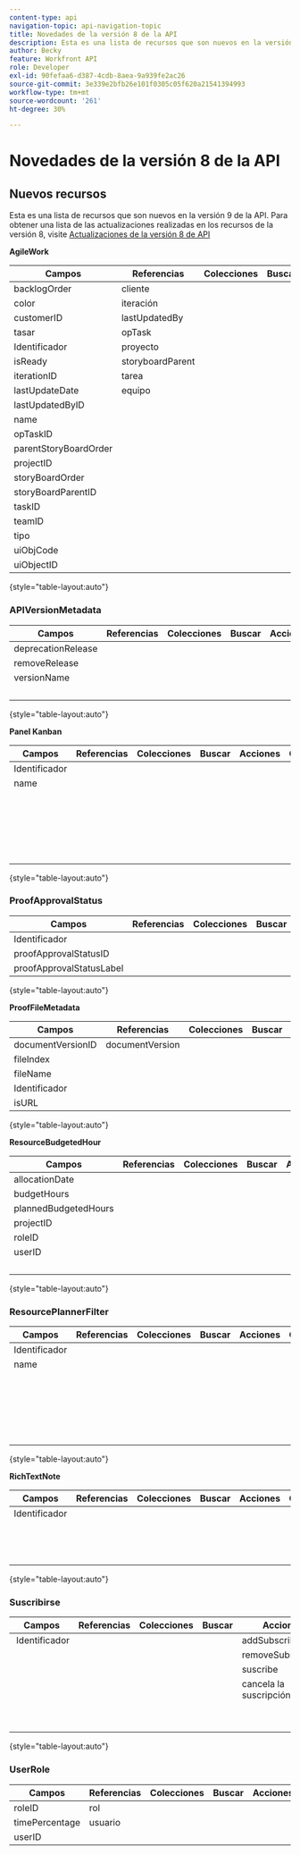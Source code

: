 ```yaml
---
content-type: api
navigation-topic: api-navigation-topic
title: Novedades de la versión 8 de la API
description: Esta es una lista de recursos que son nuevos en la versión 9 de la API. Para obtener una lista de las actualizaciones realizadas en los recursos de la versión 8, visite Actualizaciones de la versión 8 de la API
author: Becky
feature: Workfront API
role: Developer
exl-id: 90fefaa6-d387-4cdb-8aea-9a939fe2ac26
source-git-commit: 3e339e2bfb26e101f0305c05f620a21541394993
workflow-type: tm+mt
source-wordcount: '261'
ht-degree: 30%

---
```


# Novedades de la versión 8 de la API

## Nuevos recursos

Esta es una lista de recursos que son nuevos en la versión 9 de la API. Para obtener una lista de las actualizaciones realizadas en los recursos de la versión 8, visite [Actualizaciones de la versión 8 de API](../../wf-api/api/new-api-version-8-updates.md)

**AgileWork**

| Campos | Referencias | Colecciones | Buscar | Acciones | Consultas | Operaciones |
|---|---|---|---|---|---|---|
| backlogOrder | cliente |   |   | bulkCopy  |   | COPIAR |
| color | iteración  |   |   |   |   | RECUENTO |
| customerID | lastUpdatedBy |   |   |   |   | ELIMINAR |
| tasar | opTask |   |   |   |   | EDITAR |
| Identificador | proyecto |   |   |   |   | GET  |
| isReady | storyboardParent |   |   |   |   | INFORME |
| iterationID | tarea |   |   |   |   | SEARCH |
| lastUpdateDate | equipo |   |   |   |   |   |
| lastUpdatedByID |   |   |   |   |   |   |
| name |   |   |   |   |   |   |
| opTaskID |   |   |   |   |   |   |
| parentStoryBoardOrder |   |   |   |   |   |   |
| projectID |   |   |   |   |   |   |
| storyBoardOrder |   |   |   |   |   |   |
| storyBoardParentID |   |   |   |   |   |   |
| taskID  |   |   |   |   |   |   |
| teamID |   |   |   |   |   |   |
| tipo |   |   |   |   |   |   |
| uiObjCode |   |   |   |   |   |   |
| uiObjectID |   |   |   |   |   |   |

{style="table-layout:auto"}

### APIVersionMetadata

| Campos | Referencias | Colecciones | Buscar | Acciones | Consultas | Operaciones |
|---|---|---|---|---|---|---|
| deprecationRelease |   |   |   |   |   | RECUENTO  |
| removeRelease |   |   |   |   |   | GET |
| versionName |   |   |   |   |   | INFORME |
|   |   |   |   |   |   | SEARCH |

{style="table-layout:auto"}

**Panel Kanban**

| Campos | Referencias | Colecciones | Buscar | Acciones | Consultas | Operaciones |
|---|---|---|---|---|---|---|
| Identificador |   |   |   |   |   | AÑADIR |
| name |   |   |   |   |   | RECUENTO |
|   |   |   |   |   |   | ELIMINAR |
|   |   |   |   |   |   | EDITAR |
|   |   |   |   |   |   | GET |
|   |   |   |   |   |   | INFORME |
|   |   |   |   |   |   | SEARCH |

{style="table-layout:auto"}

### ProofApprovalStatus

| Campos | Referencias | Colecciones | Buscar | Acciones | Consultas | Operaciones |
|---|---|---|---|---|---|---|
| Identificador |   |   |   |   |   |   |
| proofApprovalStatusID |   |   |   |   |   |   |
| proofApprovalStatusLabel |   |   |   |   |   |   |

{style="table-layout:auto"}

**ProofFileMetadata**

| Campos | Referencias | Colecciones | Buscar | Acciones | Consultas | Operaciones |
|---|---|---|---|---|---|---|
| documentVersionID | documentVersion |   |   |   |   |   |
| fileIndex |   |   |   |   |   |   |
| fileName |   |   |   |   |   |   |
| Identificador |   |   |   |   |   |   |
| isURL |   |   |   |   |   |   |

{style="table-layout:auto"}

**ResourceBudgetedHour**

| Campos | Referencias | Colecciones | Buscar | Acciones | Consultas | Operaciones |
|---|---|---|---|---|---|---|
| allocationDate |   |   |   |   |   | AÑADIR |
| budgetHours |   |   |   |   |   | RECUENTO |
| plannedBudgetedHours |   |   |   |   |   | ELIMINAR |
| projectID |   |   |   |   |   | EDITAR |
| roleID |   |   |   |   |   | GET |
| userID |   |   |   |   |   | INFORME |
|   |   |   |   |   |   | SEARCH |

{style="table-layout:auto"}

### ResourcePlannerFilter

| Campos | Referencias | Colecciones | Buscar | Acciones | Consultas | Operaciones |
|---|---|---|---|---|---|---|
| Identificador |   |   |   |   |   | AÑADIR |
| name |   |   |   |   |   | RECUENTO |
|   |   |   |   |   |   | ELIMINAR |
|   |   |   |   |   |   | EDITAR |
|   |   |   |   |   |   | GET |
|   |   |   |   |   |   | INFORME |
|   |   |   |   |   |   | SEARCH |

{style="table-layout:auto"}

**RichTextNote**

| Campos | Referencias | Colecciones | Buscar | Acciones | Consultas | Operaciones |
|---|---|---|---|---|---|---|
| Identificador |   |   |   |   |   | RECUENTO |
|   |   |   |   |   |   | GET |
|   |   |   |   |   |   | INFORME |
|   |   |   |   |   |   | SEARCH |

{style="table-layout:auto"}

### Suscribirse

| Campos | Referencias | Colecciones | Buscar | Acciones | Consultas | Operaciones |
|---|---|---|---|---|---|---|
|  Identificador |   |   |   | addSubscribers | suscriptores | AÑADIR |
|   |   |   |   | removeSubscribers |   | RECUENTO  |
|   |   |   |   | suscribe |   | ELIMINAR |
|   |   |   |   | cancela la suscripción |   | GET |
|   |   |   |   |   |   | INFORME |
|   |   |   |   |   |   | SEARCH |

{style="table-layout:auto"}

### UserRole

| Campos | Referencias | Colecciones | Buscar | Acciones | Consultas | Operaciones |
|---|---|---|---|---|---|---|
| roleID | rol |   |   |   |   |   |
| timePercentage | usuario |   |   |   |   |   |
| userID |   |   |   |   |   |   |
